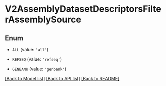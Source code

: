 # V2AssemblyDatasetDescriptorsFilterAssemblySource


## Enum

* `ALL` (value: `'all'`)

* `REFSEQ` (value: `'refseq'`)

* `GENBANK` (value: `'genbank'`)

[[Back to Model list]](../README.md#documentation-for-models) [[Back to API list]](../README.md#documentation-for-api-endpoints) [[Back to README]](../README.md)


